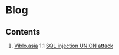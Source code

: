 # Blog
## Contents
1. [Viblo.asia](https://github.com/KMADokuhebi/Blog/tree/main/viblo.asia)
  1.1 [SQL injection UNION attack](https://github.com/KMADokuhebi/Blog/tree/main/viblo.asia/SQL%20injection%20UNION%20attack)
